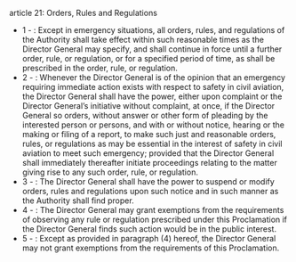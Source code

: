 article 21: Orders, Rules and Regulations 

<ul>
			<li>1 - : Except in emergency situations, all orders, rules, and regulations of the Authority shall take effect within such reasonable times as the Director General may specify, and shall continue in force until a further order, rule, or regulation, or for a specified period of time, as shall be prescribed in the order, rule, or regulation. <ul>
			</ul></li>			<li>2 - : Whenever the Director General is of the opinion that an emergency requiring immediate action exists with respect to safety in civil aviation, the Director General shall have the power, either upon complaint or the Director General’s initiative without complaint, at once, if the Director General so orders, without answer or other form of pleading by the interested person or persons, and with or without notice, hearing or the making or filing of a report, to make such just and reasonable orders, rules, or regulations as may be essential in the interest of safety in civil aviation to meet such emergency; provided that the Director General shall immediately thereafter initiate proceedings relating to the matter giving rise to any such order, rule, or regulation. <ul>
			</ul></li>			<li>3 - : The Director General shall have the power to suspend or modify orders, rules and regulations upon such notice and in such manner as the Authority shall find proper. <ul>
			</ul></li>			<li>4 - : The Director General may grant exemptions from the requirements of observing any rule or regulation prescribed under this Proclamation if the Director General finds such action would be in the public interest. <ul>
			</ul></li>			<li>5 - : Except as provided in paragraph (4) hereof, the Director General may not grant exemptions from the requirements of this Proclamation.<ul>
			</ul></li></ul>